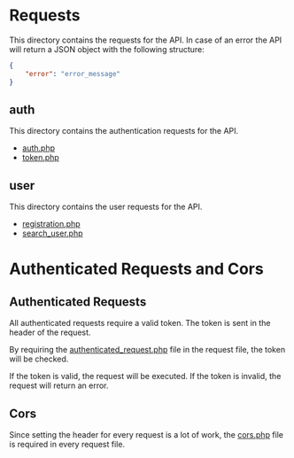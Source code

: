 # Requests
This directory contains the requests for the API.
In case of an error the API will return a JSON object with the following structure:
```json
{
    "error": "error_message"
}
```


## auth
This directory contains the authentication requests for the API.
- [auth.php](auth/auth.php)
- [token.php](auth/token.php)

## user
This directory contains the user requests for the API.
- [registration.php](user/registration.php)
- [search_user.php](user/search_user.php)

# Authenticated Requests and Cors

## Authenticated Requests
All authenticated requests require a valid token. The token is sent in the header of the request.

By requiring the [authenticated_request.php](authenticated_requests.php) file in the request file, the token will be checked.

If the token is valid, the request will be executed. If the token is invalid, the request will return an error.

## Cors
Since setting the header for every request is a lot of work, the [cors.php](cors.php) file is required in every request file.